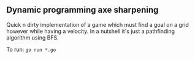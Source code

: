Dynamic programming axe sharpening
---
Quick n dirty implementation of a game which must find a goal on a grid however while having a velocity. In a nutshell it's just a pathfinding algorithm using BFS.

To run: `go run *.go`
